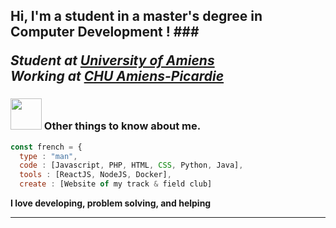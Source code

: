 <h2> Hi, I'm a student in a master's degree in Computer Development !
###
<p><em>Student at <a href="https://miage-amiens.fr/">University of Amiens</a>
</br>Working at <a href="https://www.chu-amiens.fr/">CHU Amiens-Picardie</a>
</em></p>

### <img src="https://media.giphy.com/media/VgCDAzcKvsR6OM0uWg/giphy.gif" width="50"> Other things to know about me.  

```javascript
const french = {
  type : "man",
  code : [Javascript, PHP, HTML, CSS, Python, Java],
  tools : [ReactJS, NodeJS, Docker],
  create : [Website of my track & field club] 
```

<b>I love developing, problem solving, and helping</b>

---
